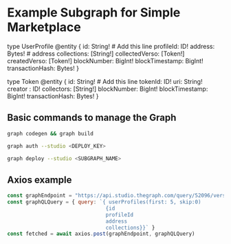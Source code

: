 # Example Subgraph for Simple Marketplace

type UserProfile @entity {
  id: String! # Add this line
  profileId: ID!
  address: Bytes! # address
  collections: [String!]
  collectedVerso: [Token!]
  createdVerso: [Token!]
  blockNumber: BigInt!
  blockTimestamp: BigInt!
  transactionHash: Bytes!
}

type Token @entity {
  id: String! # Add this line
  tokenId: ID!
  uri: String!
  creator : ID!
  collectors: [String!]
  blockNumber: BigInt!
  blockTimestamp: BigInt!
  transactionHash: Bytes!
}

## Basic commands to manage the Graph

```bash
graph codegen && graph build
```

```bash
graph auth --studio <DEPLOY_KEY>
```

```bash
graph deploy --studio <SUBGRAPH_NAME>
```

## Axios example
```javascript
const graphEndpoint = "https://api.studio.thegraph.com/query/52096/verso-test/version/latest" 
const graphQLQuery = { query: `{ userProfiles(first: 5, skip:0) 
                                {id
                                profileId
                                address
                                collections}}` }         
const fetched = await axios.post(graphEndpoint, graphQLQuery)
```